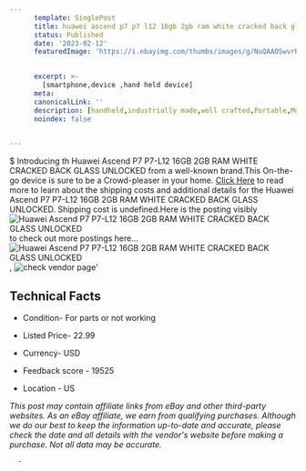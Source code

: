 ```yaml
---
      template: SinglePost
      title: huawei ascend p7 p7 l12 16gb 2gb ram white cracked back glass unlocked
      status: Published
      date: '2023-02-12'
      featuredImage: 'https://i.ebayimg.com/thumbs/images/g/NuQAAOSwvrRisjon/s-l225.jpg'
       

      excerpt: >-
        [smartphone,device ,hand held device]
      meta:
      canonicalLink: ''
      description: [handheld,industrially made,well crafted,Portable,Mobile,Compact,Convenient,Lightweight,Maneuverable,Man-portable,Miniature,Carriable,Hand-held,Light,Holdable,Transportable,Mobile device,Pocket-sized,On-the-go,Wireless,Cordless,Compact size,Convenient size, smartphone,device ,hand held device]
      noindex: false
      

---
```

$
      Introducing th Huawei Ascend P7 P7-L12 16GB 2GB RAM WHITE CRACKED BACK GLASS UNLOCKED from a well-known brand.This On-the-go device  is sure to be a Crowd-pleaser in your home. [Click Here](https://www.ebay.com/itm/275358170301?hash=item401ca03cbd%3Ag%3ANuQAAOSwvrRisjon&mkevt=1&mkcid=1&mkrid=711-53200-19255-0&campid=%253CePNCampaignId%253E&customid=%253CreferenceId%253E&toolid=10049) to read more to learn about the shipping costs and additional details for the Huawei Ascend P7 P7-L12 16GB 2GB RAM WHITE CRACKED BACK GLASS UNLOCKED. Shipping cost is undefined.Here is the posting visibly ![Huawei Ascend P7 P7-L12 16GB 2GB RAM WHITE CRACKED BACK GLASS UNLOCKED](https://i.ebayimg.com/thumbs/images/g/NuQAAOSwvrRisjon/s-l225.jpg) to check out more postings here... ![Huawei Ascend P7 P7-L12 16GB 2GB RAM WHITE CRACKED BACK GLASS UNLOCKED](https://i.ebayimg.com/images/g/NuQAAOSwvrRisjon/s-l1600.jpg), ![check vendor page](https://origin-galleryplus.ebayimg.com/ws/web/275358170301_2_0_1/225x225.jpg,https://origin-galleryplus.ebayimg.com/ws/web/275358170301_3_0_1/225x225.jpg,https://origin-galleryplus.ebayimg.com/ws/web/275358170301_4_0_1/225x225.jpg,https://origin-galleryplus.ebayimg.com/ws/web/275358170301_5_0_1/225x225.jpg,https://origin-galleryplus.ebayimg.com/ws/web/275358170301_6_0_1/225x225.jpg,https://origin-galleryplus.ebayimg.com/ws/web/275358170301_7_0_1/225x225.jpg,https://origin-galleryplus.ebayimg.com/ws/web/275358170301_8_0_1/225x225.jpg,https://origin-galleryplus.ebayimg.com/ws/web/275358170301_9_0_1/225x225.jpg,https://origin-galleryplus.ebayimg.com/ws/web/275358170301_10_0_1/225x225.jpg)'

      

 ## Technical Facts 



     
      

 - Condition- For parts or not working 


      

 - Listed Price- 22.99 


      

 - Currency- USD 


      

 - Feedback score - 19525 


      

 - Location - US 


      
      

 *_This post may contain affiliate links from eBay and other third-party websites. As an eBay affiliate, we earn from qualifying purchases. Although we do our best to keep the information up-to-date and accurate, please check the date and all details with the vendor's website before making a purchase. Not all data may be accurate._*




      -
